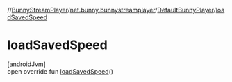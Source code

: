 //[BunnyStreamPlayer](../../../index.md)/[net.bunny.bunnystreamplayer](../index.md)/[DefaultBunnyPlayer](index.md)/[loadSavedSpeed](load-saved-speed.md)

# loadSavedSpeed

[androidJvm]\
open override fun [loadSavedSpeed](load-saved-speed.md)()
